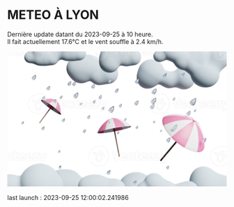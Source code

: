 # METEO À LYON

Dernière update datant du 2023-09-25 à 10 heure.  
Il fait actuellement 17.6°C et le vent souffle à 2.4 km/h.      

![](./.github/rain.png)

last launch : 2023-09-25 12:00:02.241986
